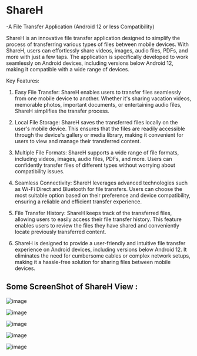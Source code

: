 # ShareH

-A File Transfer Application (Android 12 or less Compatibility)

ShareH is an innovative file transfer application designed to simplify the process of transferring various types of files between mobile devices. With ShareH, users can effortlessly share videos, images, audio files, PDFs, and more with just a few taps. The application is specifically developed to work seamlessly on Android devices, including versions below Android 12, making it compatible with a wide range of devices.

Key Features:

1. Easy File Transfer: ShareH enables users to transfer files seamlessly from one mobile device to another. Whether it's sharing vacation videos, memorable photos, important documents, or entertaining audio files, ShareH simplifies the transfer process.

2. Local File Storage: ShareH saves the transferred files locally on the user's mobile device. This ensures that the files are readily accessible through the device's gallery or media library, making it convenient for users to view and manage their transferred content.

3. Multiple File Formats: ShareH supports a wide range of file formats, including videos, images, audio files, PDFs, and more. Users can confidently transfer files of different types without worrying about compatibility issues.

4. Seamless Connectivity: ShareH leverages advanced technologies such as Wi-Fi Direct and Bluetooth for file transfers. Users can choose the most suitable option based on their preference and device compatibility, ensuring a reliable and efficient transfer experience.

5. File Transfer History: ShareH keeps track of the transferred files, allowing users to easily access their file transfer history. This feature enables users to review the files they have shared and conveniently locate previously transferred content.

6. ShareH is designed to provide a user-friendly and intuitive file transfer experience on Android devices, including versions below Android 12. It eliminates the need for cumbersome cables or complex network setups, making it a hassle-free solution for sharing files between mobile devices.


## Some ScreenShot of ShareH View :

![image](https://github.com/NICK-2002/ShareH/assets/82725865/fe354503-f16c-46dd-b8c3-29d208fbb1b3)


![image](https://github.com/NICK-2002/ShareH/assets/82725865/557125fa-cce1-4c97-a454-a77229092aa6)


![image](https://github.com/NICK-2002/ShareH/assets/82725865/d6247a6b-5343-4cbe-94cb-db858748fd7d)


![image](https://github.com/NICK-2002/ShareH/assets/82725865/b3e1f8c0-bd82-470e-b76b-772f5d6c4202)


![image](https://github.com/NICK-2002/ShareH/assets/82725865/ca7401db-08af-414c-a832-31f2772e5cdd)

